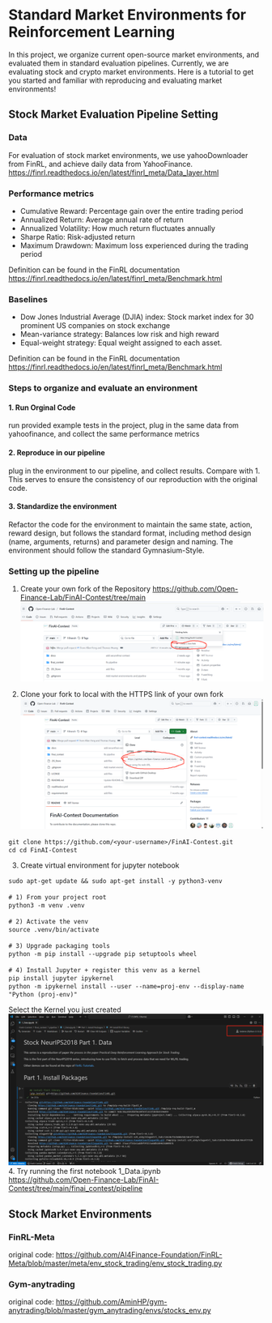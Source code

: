 # Standard Market Environments for Reinforcement Learning
In this project, we organize current open-source market environments, and evaluated them in standard evaluation pipelines. Currently, we are evaluating stock and crypto market environments. Here is a tutorial to get you started and familiar with reproducing and evaluating market environments!

## Stock Market Evaluation Pipeline Setting
### Data

For evaluation of stock market environments, we use yahooDownloader from FinRL, and achieve daily data from YahooFinance.
https://finrl.readthedocs.io/en/latest/finrl_meta/Data_layer.html

### Performance metrics

- Cumulative Reward: Percentage gain over the entire trading period
- Annualized Return: Average annual rate of return
- Annualized Volatility: How much return fluctuates annually
- Sharpe Ratio: Risk-adjusted return
- Maximum Drawdown: Maximum loss experienced during the trading period

Definition can be found in the FinRL documentation
https://finrl.readthedocs.io/en/latest/finrl_meta/Benchmark.html

### Baselines
- Dow Jones Industrial Average (DJIA) index: Stock market index for 30 prominent US companies on stock exchange
- Mean-variance strategy: Balances low risk and high reward
- Equal-weight strategy: Equal weight assigned to each asset.

Definition can be found in the FinRL documentation
https://finrl.readthedocs.io/en/latest/finrl_meta/Benchmark.html

### Steps to organize and evaluate an environment
#### 1. Run Orginal Code
run provided example tests in the project, plug in the same data from yahoofinance, and collect the same performance metrics
#### 2. Reproduce in our pipeline
plug in the environment to our pipeline, and collect results. Compare with 1. This serves to ensure the consistency of our reproduction with the original code. 
#### 3. Standardize the environment
Refactor the code for the environment to maintain the same state, action, reward design, but follows the standard format, including method design (name, arguments, returns) and parameter design and naming. The environment should follow the standard Gymnasium-Style. 

### Setting up the pipeline
1. Create your own fork of the Repository
https://github.com/Open-Finance-Lab/FinAI-Contest/tree/main
![alt text](image.png)

2. Clone your fork to local with the HTTPS link of your own fork
![alt text](image-1.png)
```
git clone https://github.com/<your-username>/FinAI-Contest.git
cd cd FinAI-Contest
```

3. Create virtual environment for jupyter notebook
```
sudo apt-get update && sudo apt-get install -y python3-venv

# 1) From your project root
python3 -m venv .venv

# 2) Activate the venv
source .venv/bin/activate

# 3) Upgrade packaging tools
python -m pip install --upgrade pip setuptools wheel

# 4) Install Jupyter + register this venv as a kernel
pip install jupyter ipykernel
python -m ipykernel install --user --name=proj-env --display-name "Python (proj-env)"
```

Select the Kernel you just created
![alt text](image-2.png)
4. Try running the first notebook 1_Data.ipynb\
https://github.com/Open-Finance-Lab/FinAI-Contest/tree/main/finai_contest/pipeline

## Stock Market Environments

### FinRL-Meta
original code: https://github.com/AI4Finance-Foundation/FinRL-Meta/blob/master/meta/env_stock_trading/env_stock_trading.py


### Gym-anytrading
original code: https://github.com/AminHP/gym-anytrading/blob/master/gym_anytrading/envs/stocks_env.py








